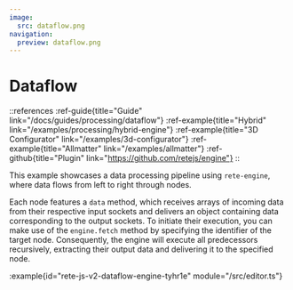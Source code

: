 ```yaml
---
image:
  src: dataflow.png
navigation:
  preview: dataflow.png
---
```


# Dataflow

::references
:ref-guide{title="Guide" link="/docs/guides/processing/dataflow"}
:ref-example{title="Hybrid" link="/examples/processing/hybrid-engine"}
:ref-example{title="3D Configurator" link="/examples/3d-configurator"}
:ref-example{title="Allmatter" link="/examples/allmatter"}
:ref-github{title="Plugin" link="https://github.com/retejs/engine"}
::

This example showcases a data processing pipeline using `rete-engine`, where data flows from left to right through nodes.

Each node features a `data` method, which receives arrays of incoming data from their respective input sockets and delivers an object containing data corresponding to the output sockets. To initiate their execution, you can make use of the `engine.fetch` method by specifying the identifier of the target node. Consequently, the engine will execute all predecessors recursively, extracting their output data and delivering it to the specified node.

:example{id="rete-js-v2-dataflow-engine-tyhr1e" module="/src/editor.ts"}
